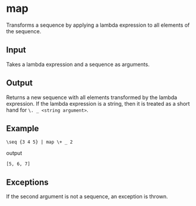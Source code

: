 map
===

Transforms a sequence by applying a lambda expression to all elements of the sequence.

## Input

Takes a lambda expression and a sequence as arguments.

## Output

Returns a new sequence with all elements transformed by the lambda expression.  If the lambda expression is a string, then it is treated as a short hand for `\. _ <string argument>`.

## Example

    \seq {3 4 5} | map \+ _ 2

output

    [5, 6, 7]

## Exceptions

If the second argument is not a sequence, an exception is thrown.
